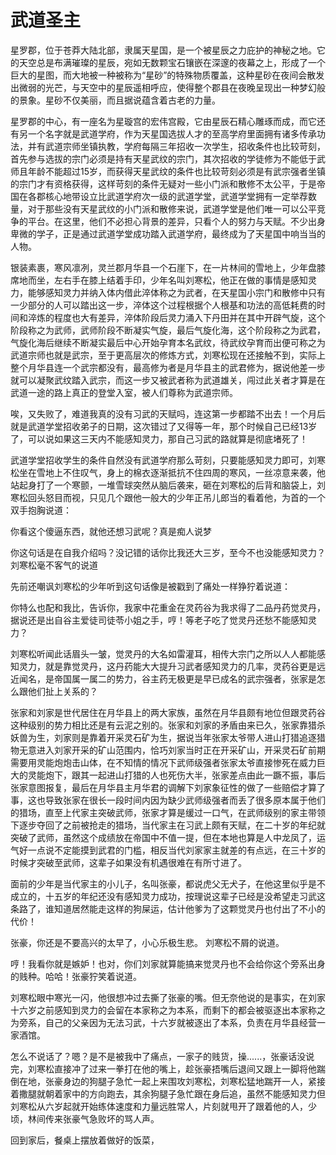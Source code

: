 # 武道圣主


星罗郡，位于苍莽大陆北部，隶属天星国，是一个被星辰之力庇护的神秘之地。它的天空总是布满璀璨的星辰，宛如无数颗宝石镶嵌在深邃的夜幕之上，形成了一个巨大的星图，而大地被一种被称为“星砂”的特殊物质覆盖，这种星砂在夜间会散发出微弱的光芒，与天空中的星辰遥相呼应，使得整个郡县在夜晚呈现出一种梦幻般的景象。星砂不仅美丽，而且据说蕴含着古老的力量。


星罗郡的中心，有一座名为星璇宫的宏伟宫殿，它由星辰石精心雕琢而成，而它还有另一个名字就是武道学府，作为天星国选拔人才的至高学府里面拥有诸多传承功法，并有武道宗师坐镇执教，学府每隔三年招收一次学生，招收条件也比较苛刻，首先参与选拔的宗门必须是持有天星武纹的宗门，其次招收的学徒修为不能低于武师且年龄不能超过15岁，而获得天星武纹的条件也比较苛刻必须是有武宗强者坐镇的宗门才有资格获得，这样苛刻的条件无疑对一些小门派和散修不太公平，于是帝国在各郡核心地带设立比武道学府次一级的武道学堂，武道学堂拥有一定举荐数量，对于那些没有天星武纹的小门派和散修来说，武道学堂是他们唯一可以公平竞争的平台。在这里，他们不必担心背景的差异，只看个人的努力与天赋。不少出身卑微的学子，正是通过武道学堂成功踏入武道学府，最终成为了天星国中响当当的人物。


银装素裹，寒风凛冽，灵兰郡月华县一个石崖下，在一片林间的雪地上，少年盘膝席地而坐，左右手在膝上结着手印，少年名叫刘寒松，他正在做的事情是感知灵力，能够感知灵力并纳入体内借此淬体称之为武者，在天星国小宗门和散修中只有一少部分的人可以踏出这一步，淬体这个过程根据个人根基和功法的高低耗费的时间和淬炼的程度也大有差异，淬体阶段后灵力涌入下丹田并在其中开辟气旋，这个阶段称之为武师，武师阶段不断凝实气旋，最后气旋化海，这个阶段称之为武君，气旋化海后继续不断凝实最后中心开始孕育本名武纹，待武纹孕育而出便可称之为武道宗师也就是武宗，至于更高层次的修炼方式，刘寒松现在还接触不到，实际上整个月华县连一个武宗都没有，最高修为者是月华县主的武君修为，据说他差一步就可以凝聚武纹踏入武宗，而这一步又被武者称为武道雄关，闯过此关者才算是在武道一途的路上真正的登堂入室，被人们尊称为武道宗师。


唉，又失败了，难道我真的没有习武的天赋吗，连这第一步都踏不出去！一个月后就是武道学堂招收弟子的日期，这次错过了又得等一年，那个时候自己已经13岁了，可以说如果这三天内不能感知灵力，那自己习武的路就算是彻底堵死了！

武道学堂招收学生的条件自然没有武道学府那么苛刻，只要能感知灵力即可，刘寒松坐在雪地上不住叹气，身上的棉衣逐渐抵抗不住四周的寒风，一丝凉意来袭，他站起身打了一个寒颤，一堆雪球突然从脑后袭来，砸在刘寒松的后背和脑袋上，刘寒松回头怒目而视，只见几个跟他一般大的少年正吊儿郎当的看着他，为首的一个双手抱胸说道：

你看这个傻逼东西，就他还想习武呢？真是痴人说梦

你这句话是在自我介绍吗？没记错的话你比我还大三岁，至今不也没能感知灵力？ 刘寒松毫不客气的说道

先前还嘲讽刘寒松的少年听到这句话像是被戳到了痛处一样狰狞着说道：

你特么也配和我比，告诉你，我家中花重金在灵药谷为我求得了二品丹药觉灵丹，据说还是出自谷主爱徒司徒苓小姐之手，哼！等老子吃了觉灵丹还愁不能感知灵力？

刘寒松听闻此话眉头一皱，觉灵丹的大名如雷灌耳，相传大宗门之所以人人都能感知灵力，就是靠觉灵丹，这丹药能大大提升习武者感知灵力的几率，灵药谷更是远近闻名，是帝国属一属二的势力，谷主药无极更是早已成名的武宗强者，张家是怎么跟他们扯上关系的？

张家和刘家是世代居住在月华县上的两大家族，虽然在月华县颇有地位但跟灵药谷这种级别的势力相比还是有云泥之别的。张家和刘家的矛盾由来已久，张家靠猎杀妖兽为生，刘家则是靠着开采灵石矿为生，据说当年张家太爷带人进山打猎追逐猎物无意进入刘家开采的矿山范围内，恰巧刘家当时正在开采矿山，开采灵石矿前期需要用灵能炮炮击山体，在不知情的情况下武师级强者张家太爷直接惨死在威力巨大的灵能炮下，跟其一起进山打猎的人也死伤大半，张家差点由此一蹶不振，事后张家意图报复，最后在月华县主月华君的调解下刘家象征性的做了一些赔偿才算了事，这也导致张家在很长一段时间内因为缺少武师级强者而丢了很多原本属于他们的猎场，直至上代家主突破武师，张家才算是缓过一口气，在武师级别的家主带领下逐步夺回了之前被抢走的猎场，当代家主在习武上颇有天赋，在二十岁的年纪就突破了武师，虽然这个成绩放在帝国中不值一提，但在本地也算是人中龙凤了，运气好一点说不定能摸到武君的门槛，相反当代刘家家主就差的有点远，在三十岁的时候才突破至武师，这辈子如果没有机遇很难在有所寸进了。

面前的少年是当代家主的小儿子，名叫张豪，都说虎父无犬子，在他这里似乎是不成立的，十五岁的年纪还没有感知灵力成功，按理说这辈子已经是没希望走习武这条路了，谁知道居然能走这样的狗屎运，估计他爹为了这颗觉灵丹也付出了不小的代价！

张豪，你还是不要高兴的太早了，小心乐极生悲。 刘寒松不屑的说道。

哼！我看你就是嫉妒！也对，你们刘家就算能搞来觉灵丹也不会给你这个旁系出身的贱种。哈哈！张豪狞笑着说道。

刘寒松眼中寒光一闪，他很想冲过去撕了张豪的嘴。但无奈他说的是事实，在刘家十六岁之前感知到灵力的会留在本家称之为本系，而剩下的都会被驱逐出本家称之为旁系，自己的父亲因为无法习武，十六岁就被逐出了本系，负责在月华县经营一家酒馆。

怎么不说话了？嗯？是不是被我中了痛点，一家子的贱货，操......，张豪话没说完，刘寒松直接冲了过来一拳打在他的嘴上，趁张豪捂嘴后退间又跟上一脚将他踹倒在地，张豪身边的狗腿子急忙一起上来围攻刘寒松，刘寒松猛地踹开一人，紧接着撒腿就朝着家中的方向跑去，其余狗腿子急忙跟在身后追，虽然不能感知灵力但刘寒松从六岁起就开始练体速度和力量远胜常人，片刻就甩开了跟着他的人，少顷，林间传来张豪气急败坏的骂人声。

回到家后，餐桌上摆放着做好的饭菜，


















